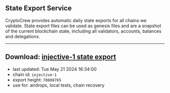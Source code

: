 ## State Export Service
CryptoCrew provides automatic daily state exports for all chains we validate. State export files can be used as genesis files and are a snapshot of the current blockchain state, including all validators, accounts, balances and delegations.

---
**Download: [injective-1 state export](https://dl-eu2.ccvalidators.com/SERVICE/injective/injective-1_export_70808765.json)**
---

- last updated: Tue May 21 2024 16:34:00
- chain id: `injective-1`
- export height: `70808765`
- use for: airdrops, local tests, chain recovery
